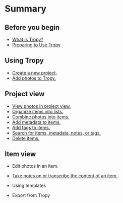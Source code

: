 # Summary

## Before you begin

* [What is Tropy?](README.md#tropy)
* [Preparing to Use Tropy](README.md#prepare)

## Using Tropy

* [Create a new project.](using\_tropy/create_project.md)
* [Add photos to Tropy.](using\_tropy/add\_files.md)

## Project view

* [View photos in project view.](using\_tropy/project\_view/view_photos.md)
* [Organize items into lists.](using\_tropy/project\_view/lists.md)
* [Combine photos into items.](using\_tropy/project\_view/combine\_photos.md)
* [Add metadata to items.](using\_tropy/project\_view/add\_metadata.md)
* [Add tags to items.](using\_tropy/project\_view/tags.md)
* [Search for items, metadata, notes, or tags.](using\_tropy/project\_view/search.md)
* [Delete items.](using\_tropy/project\_view/delete_photos.md)

## Item view

* Edit photos in an item.
* [Take notes on or transcribe the content of an item.](using\_tropy/item\_view/notes.md)

* Using templates
* Export from Tropy

